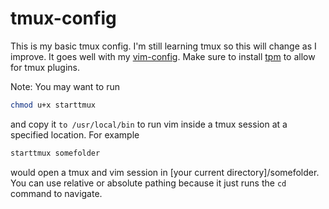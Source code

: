 # tmux-config
This is my basic tmux config. I'm still learning tmux so this will change as I improve. It goes well with my [vim-config](https://github.com/aaron777collins/vim-config). Make sure to install [tpm](https://github.com/tmux-plugins/tpm) to allow for tmux plugins.

Note: You may want to run
```bash
chmod u+x starttmux
```
and copy it `to /usr/local/bin` to run vim inside a tmux session at a specified location. For example
```bash
starttmux somefolder
```
would open a tmux and vim session in [your current directory]/somefolder. You can use relative or absolute pathing because it just runs the `cd` command to navigate.

